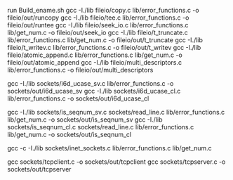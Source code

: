 run Build_ename.sh
gcc  -I./lib fileio/copy.c lib/error_functions.c -o fileio/out/runcopy
gcc  -I./lib fileio/tee.c lib/error_functions.c -o fileio/out/runtee
gcc  -I./lib fileio/seek_io.c lib/error_functions.c lib/get_num.c -o fileio/out/seek_io
gcc  -I./lib fileio/t_truncate.c lib/error_functions.c lib/get_num.c -o fileio/out/t_truncate
gcc  -I./lib fileio/t_writev.c lib/error_functions.c -o fileio/out/t_writev
gcc  -I./lib fileio/atomic_append.c lib/error_functions.c lib/get_num.c -o fileio/out/atomic_append
gcc  -I./lib fileio/multi_descriptors.c lib/error_functions.c -o fileio/out/multi_descriptors

gcc  -I./lib sockets/i6d_ucase_sv.c lib/error_functions.c -o sockets/out/i6d_ucase_sv
gcc  -I./lib sockets/i6d_ucase_cl.c lib/error_functions.c -o sockets/out/i6d_ucase_cl

gcc  -I./lib sockets/is_seqnum_sv.c sockets/read_line.c lib/error_functions.c lib/get_num.c -o sockets/out/is_seqnum_sv
gcc  -I./lib sockets/is_seqnum_cl.c  sockets/read_line.c lib/error_functions.c lib/get_num.c -o sockets/out/is_seqnum_cl


gcc -c -I./lib sockets/inet_sockets.c lib/error_functions.c lib/get_num.c

gcc sockets/tcpclient.c -o sockets/out/tcpclient
gcc sockets/tcpserver.c -o sockets/out/tcpserver